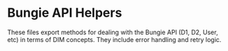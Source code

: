 # Bungie API Helpers

These files export methods for dealing with the Bungie API (D1, D2, User, etc) in terms of DIM concepts. They include error handling and retry logic.
